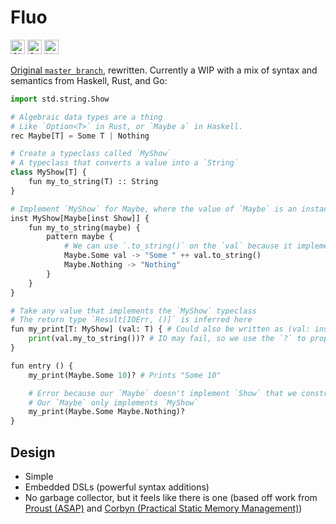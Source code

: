 # Fluo

<a href="https://github.com/fluo-lang/fluoc/actions?query=workflow%3Abuild-test"><img alt="GitHub Workflow Status (branch)" src="https://img.shields.io/github/workflow/status/fluo-lang/fluoc/build-test/rewrite?style=for-the-badge" height="23"></a>
<a href="https://codecov.io/gh/fluo-lang/fluoc/branch/rewrite"><img alt="Codecov" src="https://img.shields.io/codecov/c/github/fluo-lang/fluoc?style=for-the-badge" height="23"></a>
<img alt="Lines of code" src="https://img.shields.io/tokei/lines/github/fluo-lang/fluoc?style=for-the-badge" height="23">

[Original `master branch`](https://github.com/fluo-lang/fluoc/tree/master), rewritten. Currently a WIP with a mix of syntax and semantics from Haskell, Rust, and Go:

```python
import std.string.Show

# Algebraic data types are a thing
# Like `Option<T>` in Rust, or `Maybe a` in Haskell.
rec Maybe[T] = Some T | Nothing

# Create a typeclass called `MyShow`
# A typeclass that converts a value into a `String`
class MyShow[T] {
    fun my_to_string(T) :: String
}

# Implement `MyShow` for Maybe, where the value of `Maybe` is an instance of `Show` (not `MyShow`!)
inst MyShow[Maybe[inst Show]] {
    fun my_to_string(maybe) {
        pattern maybe {
            # We can use `.to_string()` on the `val` because it implements `Show`
            Maybe.Some val -> "Some " ++ val.to_string()
            Maybe.Nothing -> "Nothing"
        }
    }
}

# Take any value that implements the `MyShow` typeclass
# The return type `Result[IOErr, ()]` is inferred here
fun my_print[T: MyShow] (val: T) { # Could also be written as (val: inst Show)
    print(val.my_to_string())? # IO may fail, so we use the `?` to propagate the error
}

fun entry () {
    my_print(Maybe.Some 10)? # Prints "Some 10"

    # Error because our `Maybe` doesn't implement `Show` that we constrained
    # Our `Maybe` only implements `MyShow`
    my_print(Maybe.Some Maybe.Nothing)?
}
```

## Design

- Simple
- Embedded DSLs (powerful syntax additions)
- No garbage collector, but it feels like there is one (based off work from [Proust (ASAP)](https://www.cl.cam.ac.uk/techreports/UCAM-CL-TR-908.pdf) and [Corbyn (Practical Static Memory Management)](http://nathancorbyn.com/nc513.pdf))
